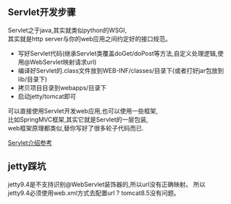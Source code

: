 ## Servlet开发步骤
Servlet之于java,其实就类似python的WSGI,      
其实就是http server与你的web应用之间约定好的接口规范。      

- 写好Servlet代码(继承Servlet类覆盖doGet/doPost等方法,自定义处理逻辑,使用@WebServlet映射请求url)
- 编译好Servlet的.class文件放到WEB-INF/classes/目录下(或者打好jar包放到lib/目录下)
- 拷贝项目目录到webapps/目录下
- 启动jetty/tomcat即可

可以直接使用Servlet开发web应用,也可以使用一些框架,     
比如SpringMVC框架,其实它就是Servlet的一层包装,     
web框架原理都类似,替你写好了很多轮子代码而已.     

[Servlet介绍参考](https://blog.csdn.net/qq_19782019/article/details/80292110)

## jetty踩坑
jetty9.4是不支持识别@WebServlet装饰器的,所以url没有正确映射。
所以jetty9.4必须使用web.xml方式去配置url ?
tomcat8.5没有问题。


